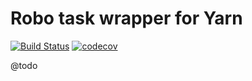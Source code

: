 # Robo task wrapper for Yarn

[![Build Status](https://travis-ci.org/Sweetchuck/robo-yarn.svg?branch=master)](https://travis-ci.org/Sweetchuck/robo-yarn)
[![codecov](https://codecov.io/gh/Sweetchuck/robo-yarn/branch/master/graph/badge.svg)](https://codecov.io/gh/Sweetchuck/robo-yarn)

@todo
